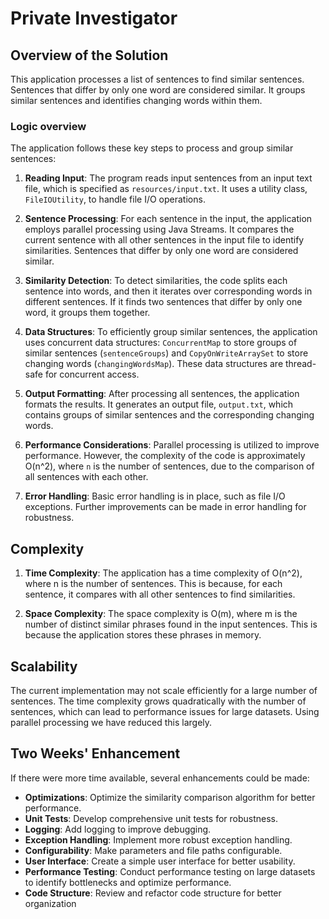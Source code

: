 # Private Investigator

## Overview of the Solution

This application processes a list of sentences to find similar sentences. Sentences that differ by only one word are considered similar. It groups similar sentences and identifies changing words within them.

### Logic overview

The application follows these key steps to process and group similar sentences:

1. **Reading Input**: The program reads input sentences from an input text file, which is specified as `resources/input.txt`. It uses a utility class, `FileIOUtility`, to handle file I/O operations.

2. **Sentence Processing**: For each sentence in the input, the application employs parallel processing using Java Streams. It compares the current sentence with all other sentences in the input file to identify similarities. Sentences that differ by only one word are considered similar.

3. **Similarity Detection**: To detect similarities, the code splits each sentence into words, and then it iterates over corresponding words in different sentences. If it finds two sentences that differ by only one word, it groups them together.

4. **Data Structures**: To efficiently group similar sentences, the application uses concurrent data structures: `ConcurrentMap` to store groups of similar sentences (`sentenceGroups`) and `CopyOnWriteArraySet` to store changing words (`changingWordsMap`). These data structures are thread-safe for concurrent access.

5. **Output Formatting**: After processing all sentences, the application formats the results. It generates an output file, `output.txt`, which contains groups of similar sentences and the corresponding changing words.

6. **Performance Considerations**: Parallel processing is utilized to improve performance. However, the complexity of the code is approximately O(n^2), where `n` is the number of sentences, due to the comparison of all sentences with each other.

7. **Error Handling**: Basic error handling is in place, such as file I/O exceptions. Further improvements can be made in error handling for robustness.

## Complexity

1. **Time Complexity**: The application has a time complexity of O(n^2), where n is the number of sentences. This is because, for each sentence, it compares with all other sentences to find similarities.

2. **Space Complexity**: The space complexity is O(m), where m is the number of distinct similar phrases found in the input sentences. This is because the application stores these phrases in memory.

## Scalability

The current implementation may not scale efficiently for a large number of sentences. The time complexity grows quadratically with the number of sentences, which can lead to performance issues for large datasets.
Using parallel processing we have reduced this largely.

## Two Weeks' Enhancement

If there were more time available, several enhancements could be made:

- **Optimizations**: Optimize the similarity comparison algorithm for better performance.
- **Unit Tests**: Develop comprehensive unit tests for robustness.
- **Logging**: Add logging to improve debugging.
- **Exception Handling**: Implement more robust exception handling.
- **Configurability**: Make parameters and file paths configurable.
- **User Interface**: Create a simple user interface for better usability.
- **Performance Testing**: Conduct performance testing on large datasets to identify bottlenecks and optimize performance.
- **Code Structure**: Review and refactor code structure for better organization